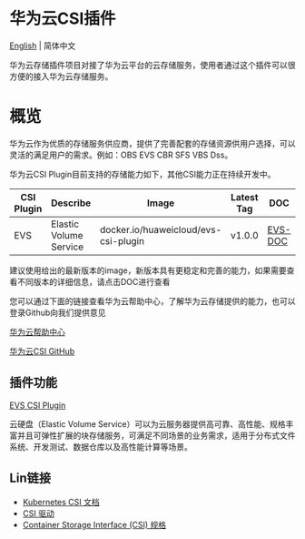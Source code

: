 # 华为云CSI插件

[English](./README.md) | 简体中文

华为云存储插件项目对接了华为云平台的云存储服务，使用者通过这个插件可以很方便的接入华为云存储服务。

# 概览
华为云作为优质的存储服务供应商，提供了完善配套的存储资源供用户选择，可以灵活的满足用户的需求。例如：OBS EVS CBR SFS VBS Dss。

华为云CSI Plugin目前支持的存储能力如下，其他CSI能力正在持续开发中。

| CSI Plugin   | Describe               | Image                                | Latest Tag   | DOC                      |
|--------------|------------------------|--------------------------------------|--------------|--------------------------|
| EVS          | Elastic Volume Service | docker.io/huaweicloud/evs-csi-plugin | v1.0.0       | [EVS-DOC](./docs/evs.md) |

建议使用给出的最新版本的image，新版本具有更稳定和完善的能力，如果需要查看不同版本的详细信息，请点击DOC进行查看

您可以通过下面的链接查看华为云帮助中心，了解华为云存储提供的能力，也可以登录Github向我们提供意见

[华为云帮助中心](https://support.huaweicloud.com/index.html)

[华为云CSI GitHub](https://github.com/huaweicloud/huaweicloud-csi-driver)

## 插件功能

[EVS CSI Plugin](./docs/evs.md)

云硬盘（Elastic Volume Service）可以为云服务器提供高可靠、高性能、规格丰富并且可弹性扩展的块存储服务，可满足不同场景的业务需求，适用于分布式文件系统、开发测试、数据仓库以及高性能计算等场景。


## Lin链接
- [Kubernetes CSI 文档](https://kubernetes-csi.github.io/docs/Home.html)
- [CSI 驱动](https://github.com/kubernetes-csi/drivers)
- [Container Storage Interface (CSI) 规格](https://github.com/container-storage-interface/spec)
